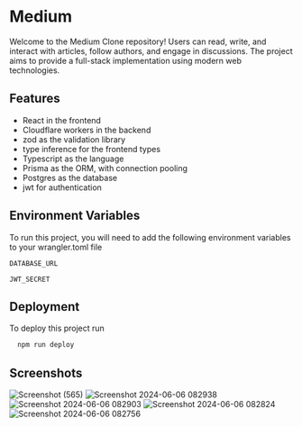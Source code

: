 
# Medium

Welcome to the Medium Clone repository! Users can read, write, and interact with articles, follow authors, and engage in discussions. The project aims to provide a full-stack implementation using modern web technologies.


## Features

- React in the frontend
- Cloudflare workers in the backend
- zod as the validation library
- type inference for the frontend types
- Typescript as the language
- Prisma as the ORM, with connection pooling
- Postgres as the database
- jwt for authentication
 


## Environment Variables

To run this project, you will need to add the following environment variables to your wrangler.toml file

`DATABASE_URL`

`JWT_SECRET`


## Deployment

To deploy this project run

```bash
  npm run deploy
```


## Screenshots


![Screenshot (565)](https://github.com/dixita45/medium/assets/171350887/e1275dbc-c8e2-49f0-810d-9897255621ce)
![Screenshot 2024-06-06 082938](https://github.com/dixita45/medium/assets/171350887/3c9e234f-26c9-4bbf-a873-6f814c3ba738)
![Screenshot 2024-06-06 082903](https://github.com/dixita45/medium/assets/171350887/1b389bdd-df32-431c-a2e0-d353a53781a7)
![Screenshot 2024-06-06 082824](https://github.com/dixita45/medium/assets/171350887/cdca43a4-8ae1-4f2d-83e9-09c768838905)
![Screenshot 2024-06-06 082756](https://github.com/dixita45/medium/assets/171350887/ebec0c8a-2916-4384-87a8-c7a031256929)




